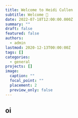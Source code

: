 ```yaml
---
title: Welcome to Heidi Cullen
subtitle: Welcome 👋
date: 2022-07-18T12:00:00.000Z
summary: ""
draft: false
featured: false
authors:
  - admin
lastmod: 2020-12-13T00:00:00Z
tags: []
categories:
  - general
projects: []
image:
  caption: ""
  focal_point: ""
  placement: 2
  preview_only: false
---
```

## oi